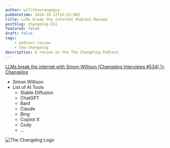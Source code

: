 ```yaml
---
author: willtheorangeguy
pubDatetime: 2024-10-12T15:22:00Z
title: LLMs break the internet Podcast Review
postSlug: changelog-531
featured: false
draft: false
tags:
    - podcast-review
    - the-changelog
description: A review on the The Changelog Podcast.
---
```


[LLMs break the internet with Simon Willison (Changelog Interviews #534) |> Changelog](https://changelog.com/podcast/534)

-   Simon Willison
-   List of AI Tools
    -   Stable Diffusion
    -   ChatGPT
    -   Bard
    -   Claude
    -   Bing
    -   Copilot X
    -   Cody
    -   ...

![The Changelog Logo](https://is1-ssl.mzstatic.com/image/thumb/Podcasts123/v4/b5/b1/43/b5b14333-7cbe-123d-c444-0204e5d08102/mza_311421542997449775.png/300x300bb.webp)
